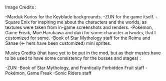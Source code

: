 Image Credits :

-Marduk Kurios for the Keyblade backgrounds. 
-ZUN for the game itself. 
-Square Enix for inspiring me about the characters and the worlds, as textures were taken from in-game screenshots and renders. 
-Pokémon, Game Freak, Moe Harukawa and dairi for some character artworks, that I customized for some. 
-Book of Star Mythology staff for the Reimu and Sanae (<- hers have been customized) mini sprites.

Musics Credits (that have yet to be put in the mod, but as their musics have to be used to have some consistency for the bosses and stages) :

-ZUN 
-Book of Star Mythology, and Frantically Forbidden Fruit staff 
-Pokémon, Game Freak 
-Sonic Riders staff
